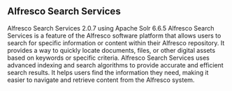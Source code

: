 ## Alfresco Search Services

Alfresco Search Services 2.0.7 using Apache Solr 6.6.5
Alfresco Search Services is a feature of the Alfresco software platform that allows users to search for specific information or content within their Alfresco repository. It provides a way to quickly locate documents, files, or other digital assets based on keywords or specific criteria. Alfresco Search Services uses advanced indexing and search algorithms to provide accurate and efficient search results. It helps users find the information they need, making it easier to navigate and retrieve content from the Alfresco system.
